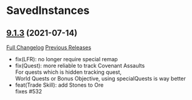 # SavedInstances

## [9.1.3](https://github.com/SavedInstances/SavedInstances/tree/9.1.3) (2021-07-14)
[Full Changelog](https://github.com/SavedInstances/SavedInstances/compare/9.1.2...9.1.3) [Previous Releases](https://github.com/SavedInstances/SavedInstances/releases)

- fix(LFR): no longer require special remap  
- fix(Quest): more reliable to track Covenant Assaults  
    For quests which is hidden tracking quest,  
    World Quests or Bonus Objective, using specialQuests is way better  
- feat(Trade Skill): add Stones to Ore  
    fixes #532  
